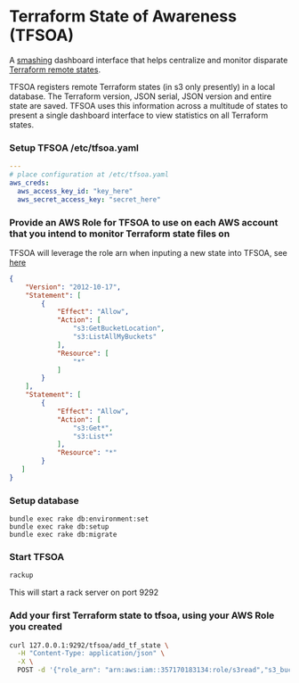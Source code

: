 # Terraform State of Awareness (TFSOA)

A [smashing](https://github.com/Smashing/smashing) dashboard interface that helps centralize
and monitor disparate [Terraform remote states](https://www.terraform.io/docs/state/).

TFSOA registers remote Terraform states (in s3 only presently) in a local database.
The Terraform version, JSON serial, JSON version and entire state are saved. TFSOA uses
this information across a multitude of states to present a single dashboard interface
to view statistics on all Terraform states.

### Setup TFSOA /etc/tfsoa.yaml

```yaml
---
# place configuration at /etc/tfsoa.yaml
aws_creds:
  aws_access_key_id: "key_here"
  aws_secret_access_key: "secret_here"
```

### Provide an AWS Role for TFSOA to use on each AWS account that you intend to monitor Terraform state files on

TFSOA will leverage the role arn when inputing a new state into TFSOA, see [here](https://github.com/sepulworld/tfsoa#add-your-first-terraform-state-to-tfsoa-using-your-aws-role-you-created)

```json
{
    "Version": "2012-10-17",
    "Statement": [
        {
            "Effect": "Allow",
            "Action": [
                "s3:GetBucketLocation",
                "s3:ListAllMyBuckets"
            ],
            "Resource": [
                "*"
            ]
        }
    ],
    "Statement": [
        {
            "Effect": "Allow",
            "Action": [
                "s3:Get*",
                "s3:List*"
            ],
            "Resource": "*"
        }
   ]
}
```

### Setup database

```
bundle exec rake db:environment:set
bundle exec rake db:setup
bundle exec rake db:migrate
```

### Start TFSOA

```bash
rackup
```
This will start a rack server on port 9292

### Add your first Terraform state to tfsoa, using your AWS Role you created

```bash
curl 127.0.0.1:9292/tfsoa/add_tf_state \
  -H "Content-Type: application/json" \
  -X \
  POST -d '{"role_arn": "arn:aws:iam::357170183134:role/s3read","s3_bucket_name": "terraform-autozane-remote-state","s3_bucket_key": "golang-app-dev/promotion/Terraform"}'
```
